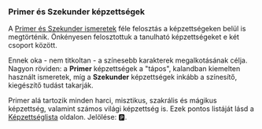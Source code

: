 ### Primer és Szekunder képzettségek

A [Primer és Szekunder ismeretek](016_primer_szekunder_ismeretek.md) féle felosztás a képzettségeken belül is megtörténik. Önkényesen felosztottuk a tanulható képzettségeket e két csoport között.

Ennek oka - nem titkoltan - a színesebb karakterek megalkotásának célja. Nagyon röviden: a **Primer** képzettségek a "tápos", kalandban kiemelten használt ismeretek, míg a **Szekunder** képzettségek inkább a színesítő, kiegészítő tudást takarják.

Primer alá tartozik minden harci, misztikus, szakrális és mágikus képzettség, valamint számos világi képzettség is. Ezek pontos listáját lásd a [Képzettséglista](036_kepzettseglista.md) oldalon. Jelölése: 🅿️.
